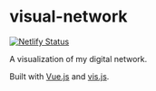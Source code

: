# visual-network

[![Netlify Status](https://api.netlify.com/api/v1/badges/e9cadbf9-432c-45ff-b9ea-4e9ff15aaa31/deploy-status)](https://app.netlify.com/sites/visual-network/deploys)

A visualization of my digital network.

Built with [Vue.js](https://vuejs.org/) and [vis.js](https://visjs.org/).
